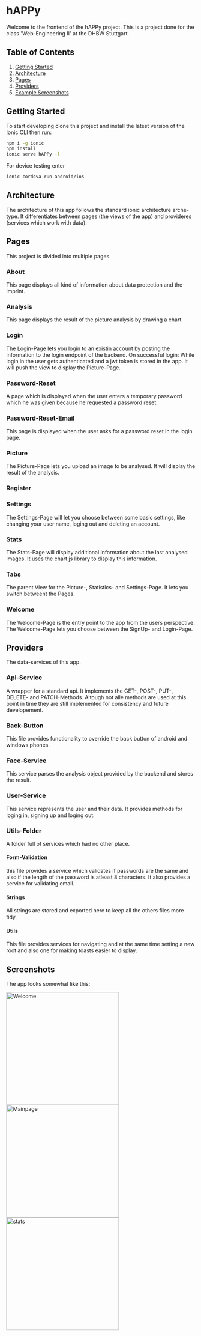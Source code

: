 # hAPPy

Welcome to the frontend of the hAPPy project.
This is a project done for the class 'Web-Engineering II' at the DHBW Stuttgart.

## Table of Contents


1. [Getting Started](#getting-started)
2. [Architecture](#architecture)
3. [Pages](#pages)
4. [Providers](#providers)
5. [Example Screenshots](#examle-screenshots) 

## <a name="getting-started"></a>Getting Started

To start developing clone this project and install the latest version of the Ionic CLI then run:

```bash
npm i -g ionic
npm install
ionic serve hAPPy -l
```

For device testing enter

```bash
ionic cordova run android/ios
```

## <a name="architecture"></a>Architecture

The architecture of this app follows the standard ionic architecture arche-type.
It differentiates between pages (the views of the app) and provideres (services which work with data).

## <a name="pages"></a>Pages

This project is divided into multiple pages.

### About

This page displays all kind of information about data protection and the imprint.

### Analysis

This page displays the result of the picture analysis by drawing a chart.

### Login

The Login-Page lets you login to an existin account by posting the information to the login endpoint of the backend.
On successful login:
While login in the user gets authenticated and a jwt token is stored in the app.
It will push the view to display the Picture-Page.

### Password-Reset

A page which is displayed when the user enters a temporary password which he was given because he requested a password reset.

### Password-Reset-Email

This page is displayed when the user asks for a password reset in the login page.

### Picture

The Picture-Page lets you upload an image to be analysed.
It will display the result of the analysis.

### Register

### Settings

The Settings-Page will let you choose between some basic settings, like changing your user name, loging out and deleting an account.

### Stats

The Stats-Page will display additional information about the last analysed images.
It uses the chart.js library to display this information.

### Tabs

The parent View for the Picture-, Statistics- and Settings-Page.
It lets you switch betweent the Pages.

### Welcome

The Welcome-Page is the entry point to the app from the users perspective.
The Welcome-Page lets you choose between the SignUp- and Login-Page.

## <a name="providers"></a>Providers

The data-services of this app.

### Api-Service

A wrapper for a standard api.
It implements the GET-, POST-, PUT-, DELETE- and PATCH-Methods.
Altough not alle methods are used at this point in time they are still implemented for consistency and future developement.

### Back-Button

This file provides functionality to override the back button of android and windows phones.

### Face-Service

This service parses the analysis object provided by the backend and stores the result.

### User-Service

This service represents the user and their data.
It provides methods for loging in, signing up and loging out.

### Utils-Folder

A folder full of services which had no other place.

#### Form-Validation

this file provides a service which validates if passwords are the same and also if the length of the password is atleast 8 characters.
It also provides a service for validating email.

#### Strings

All strings are stored and exported here to keep all the others files more tidy.

#### Utils

This file provides services for navigating and at the same time setting a new root and also one for making toasts easier to display.

## <a name="examle-screenshots"></a>Screenshots

The app looks somewhat like this:

<img src="./readme-res/welcome.PNG" alt="Welcome" width="300"/>

<img src="./readme-res/mainpage.PNG" alt="Mainpage" width="300"/>

<img src="./readme-res/stats.PNG" alt="stats" width="300"/>
